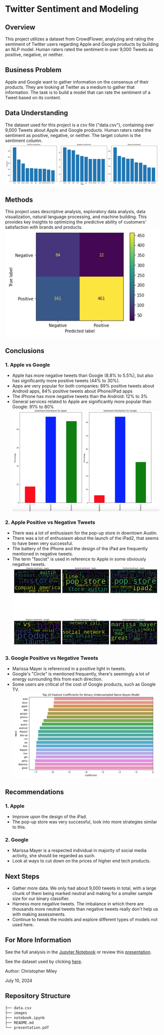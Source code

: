 # Twitter Sentiment and Modeling

## Overview

This project utilizes a dataset from CrowdFlower, analyzing and rating the sentiment of Twitter users regarding Apple and Google products by building an NLP model. Human raters rated the sentiment in over 9,000 Tweets as positive, negative, or neither.

## Business Problem

Apple and Google want to gather information on the consensus of their products. They are looking at Twitter as a medium to gather that information. The task is to build a model that can rate the sentiment of a Tweet based on its content.

## Data Understanding

The dataset used for this project is a csv file ("data.csv"), containing over 9,000 Tweets about Apple and Google products. Human raters rated the sentiment as positive, negative, or neither. The target column is the sentiment column.
![Word_Sentiment_Graph](./images/word_bar_graph.jpeg)

## Methods

This project uses descriptive analysis, exploratory data analysis, data visualization, natural language processing, and machine building. This provides key insights to optimizing the predictive ability of customers' satisfaction with brands and products.
![Binary_Model_Matrix](./images/binary_model.jpg)

## Conclusions

### 1. Apple vs Google

* Apple has more negative tweets than Google (8.8% to 5.5%), but also has significantly more positive tweets (44% to 30%). 
* Apps are very popular for both companies: 89% positive tweets about Android apps, 84% positive tweets about iPhone/iPad apps
* The iPhone has more negative tweets than the Android: 12% to 3% 
* General services related to Apple are significantly more popular than Google: 91% to 80%
![Sentiment_Graph](./images/sentiment_graph.jpg)

### 2. Apple Positive vs Negative Tweets

* There was a lot of enthusiasm for the pop-up store in downtown Austin. 
* There was a lot of enthusiasm about the launch of the iPad2, that seems to have been very successful. 
* The battery of the iPhone and the design of the iPad are frequently mentioned in negative tweets. 
* The term "fascist" is used in reference to Apple in some obviously negative tweets. 
![Word_Map](./images/word_map.jpg)

### 3. Google Positive vs Negative Tweets 

* Marissa Mayer is referenced in a positive light in tweets. 
* Google's "Circle" is mentioned frequently, there's seemingly a lot of energy surrounding this from each direction. 
* Some users are critical of the cost of Google products, such as Google TV. 
![Feature_Graph](./images/feature_importance.jpg)

## Recommendations

### 1. Apple 

* Improve upon the design of the iPad. 
* The pop-up store was very successful, look into more strategies similar to this. 

### 2. Google

* Marissa Mayer is a respected individual in majority of social media activity, she should be regarded as such.
* Look at ways to cut down on the prices of higher end tech products. 

## Next Steps 

* Gather more data. We only had about 9,000 tweets in total, with a large chunk of them being marked neutral and making for a smaller sample size for our binary classifier. 
* Harness more negative tweets. The imbalance in which there are thousands more neutral tweets than negative tweets really don't help us with making assessments. 
* Continue to tweak the models and explore different types of models not used here.

## For More Information

See the full analysis in the [Jupyter Notebook](./notebook.ipynb) or review this [presentation](./presentation.pdf).

See the dataset used by clicking [here](./data.csv).

Author: Christopher Miley 

July 10, 2024

## Repository Structure

```
├── data.csv
├── images
├── notebook.ipynb
├── README.md
└── presentation.pdf
```


